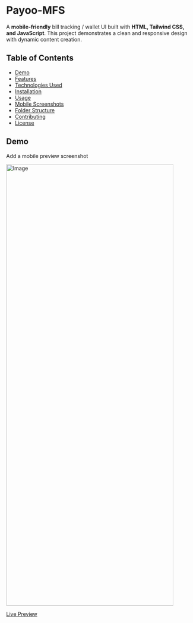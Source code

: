    <h1>Payoo-MFS</h1>
    <p>A <strong>mobile-friendly</strong> bill tracking / wallet UI built with <strong>HTML, Tailwind CSS, and JavaScript</strong>. This project demonstrates a clean and responsive design with dynamic content creation.</p>
    <h2>Table of Contents</h2>
    <ul>
      <li><a href="#demo">Demo</a></li>
      <li><a href="#features">Features</a></li>
      <li><a href="#technologies-used">Technologies Used</a></li>
      <li><a href="#installation">Installation</a></li>
      <li><a href="#usage">Usage</a></li>
      <li><a href="#mobile-screenshots">Mobile Screenshots</a></li>
      <li><a href="#folder-structure">Folder Structure</a></li>
      <li><a href="#contributing">Contributing</a></li>
      <li><a href="#license">License</a></li>
    </ul>
    <h2 id="demo">Demo</h2>
    <p>Add a mobile preview screenshot</p>
    <img width="450" height="1189" alt="Image" src="https://github.com/user-attachments/assets/63b2e67a-3f17-4fc9-9250-d604d5adc0c5" />
    <p><a href="https://yourusername.github.io/Payoo-MFS" target="_blank">Live Preview</a></p>

    
